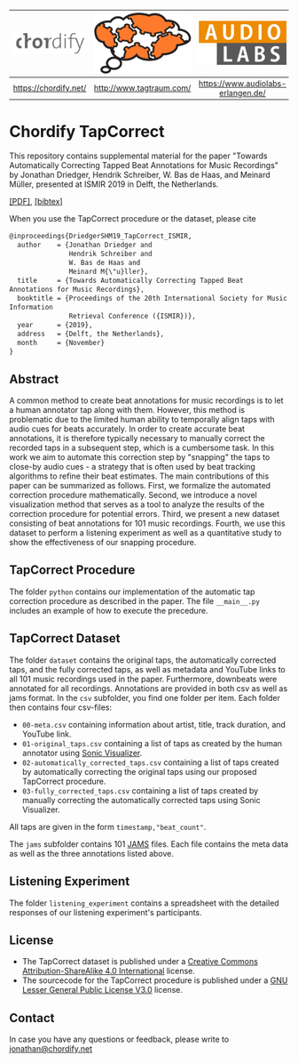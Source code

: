 | ![](resource/Chordify.png) | ![](resource/tagtraum_industries.png) | ![](resource/AudioLabs.png) |
|     :---:      |     :---:      |     :---:      |
|https://chordify.net/|http://www.tagtraum.com/|https://www.audiolabs-erlangen.de/|

# Chordify TapCorrect
This repository contains supplemental material for the paper "Towards Automatically Correcting Tapped Beat Annotations for Music Recordings" by Jonathan Driedger, Hendrik Schreiber, W. Bas de Haas, and Meinard Müller, presented at ISMIR 2019 in Delft, the Netherlands.

[[PDF]](resource/2019_DriedgerSHM_BeatAnnotationCorrection_ISMIR.pdf), [[bibtex]](resource/2019_DriedgerSHM_BeatAnnotationCorrection_ISMIR.bib)

When you use the TapCorrect procedure or the dataset, please cite
```
@inproceedings{DriedgerSHM19_TapCorrect_ISMIR,
  author    = {Jonathan Driedger and 
               Hendrik Schreiber and 
               W. Bas de Haas and 
               Meinard M{\"u}ller},
  title     = {Towards Automatically Correcting Tapped Beat Annotations for Music Recordings},
  booktitle = {Proceedings of the 20th International Society for Music Information
               Retrieval Conference ({ISMIR})},
  year      = {2019},
  address   = {Delft, the Netherlands},
  month     = {November}
}
```

## Abstract
A common method to create beat annotations for music recordings is to let a human annotator tap along with them. However, this method is problematic due to the limited human ability to temporally align taps with audio cues for beats accurately. In order to create accurate beat annotations, it is therefore typically necessary to manually correct the recorded taps in a subsequent step, which is a cumbersome task. In this work we aim to automate this correction step by "snapping" the taps to close-by audio cues - a strategy that is often used by beat tracking algorithms to refine their beat estimates. The main contributions of this paper can be summarized as follows. First, we formalize the automated correction procedure mathematically. Second, we introduce a novel visualization method that serves as a tool to analyze the results of the correction procedure for potential errors. Third, we present a new dataset consisting of beat annotations for 101 music recordings. Fourth, we use this dataset to perform a listening experiment as well as a quantitative study to show the effectiveness of our snapping procedure.

## TapCorrect Procedure
The folder `python` contains our implementation of the automatic tap correction procedure as described in the paper. The file `__main__.py` includes an example of how to execute the precedure.

## TapCorrect Dataset
The folder `dataset` contains the original taps, the automatically corrected taps, and the fully corrected taps, as well as metadata and YouTube links to all 101 music recordings used in the paper. Furthermore, downbeats were annotated for all recordings. Annotations are provided in both csv as well as jams format.
In the `csv` subfolder, you find one folder per item. Each folder then contains four csv-files:

* `00-meta.csv` containing information about artist, title, track duration, and YouTube link.
* `01-original_taps.csv` containing a list of taps as created by the human annotator using [Sonic Visualizer](https://www.sonicvisualiser.org/).
* `02-automatically_corrected_taps.csv` containing a list of taps created by automatically correcting the original taps using our proposed TapCorrect procedure.
* `03-fully_corrected_taps.csv` containing a list of taps created by manually correcting the automatically corrected taps using Sonic Visualizer.

All taps are given in the form `timestamp,"beat_count"`.

The `jams` subfolder contains 101 [JAMS](https://github.com/marl/jams) files. Each file contains the meta data as well as the three annotations listed above.

## Listening Experiment
The folder `listening_experiment` contains a spreadsheet with the detailed responses of our listening experiment's participants.

## License
* The TapCorrect dataset is published under a [Creative Commons Attribution-ShareAlike 4.0 International](dataset/LICENSE.md) license.
* The sourcecode for the TapCorrect procedure is published under a [GNU Lesser General Public License V3.0](python/LICENSE.md) license.

## Contact
In case you have any questions or feedback, please write to jonathan@chordify.net
